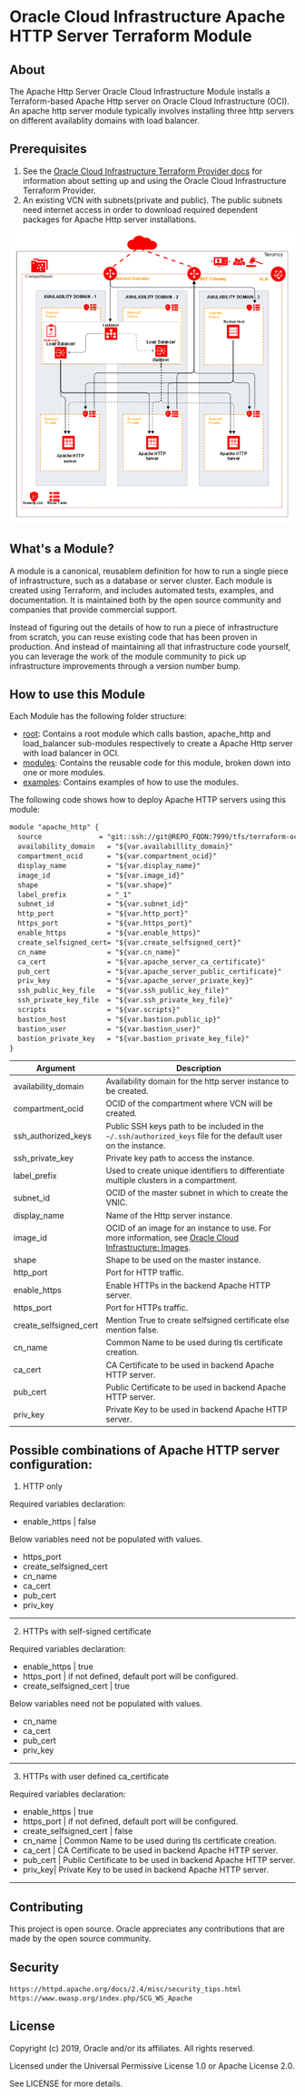 # Oracle Cloud Infrastructure Apache HTTP Server Terraform Module

## About
The Apache Http Server Oracle Cloud Infrastructure Module installs a Terraform-based Apache Http server on Oracle Cloud Infrastructure (OCI). An apache http server module typically involves installing three http servers on different availablity domains with load balancer.

## Prerequisites
1. See the [Oracle Cloud Infrastructure Terraform Provider docs](https://www.terraform.io/docs/providers/oci/index.html) for information about setting up and using the Oracle Cloud Infrastructure Terraform Provider.
2. An existing VCN with subnets(private and public). The public subnets need internet access in order to download required dependent packages for Apache Http server installations.

![Apache Http Server architecture](examples/quick_start/images/Apache_module_Diagram.png)

## What's a Module?
A module is a canonical, reusablem definition for how to run a single piece of infrastructure, such as a database or server cluster. Each module is created using Terraform, and includes automated tests, examples, and documentation. It is maintained both by the open source community and companies that provide commercial support.

Instead of figuring out the details of how to run a piece of infrastructure from scratch, you can reuse existing code that has been proven in production. And instead of maintaining all that infrastructure code yourself, you can leverage the work of the module community to pick up infrastructure improvements through a version number bump.

## How to use this Module
Each Module has the following folder structure:
* [root](): Contains a root module which calls bastion, apache_http and load_balancer sub-modules respectively to create a Apache Http server with load balancer in OCI.
* [modules](): Contains the reusable code for this module, broken down into one or more modules.
* [examples](): Contains examples of how to use the modules.

The following code shows how to deploy Apache HTTP servers using this module:

```txt
module "apache_http" {
  source              = "git::ssh://git@REPO_FQDN:7999/tfs/terraform-oci-apache-http.git?ref=dev"
  availability_domain   = "${var.availabillity_domain}"
  compartment_ocid      = "${var.compartment_ocid}"
  display_name          = "${var.display_name}"
  image_id              = "${var.image_id}"
  shape                 = "${var.shape}"
  label_prefix          = "_1"
  subnet_id             = "${var.subnet_id}"
  http_port             = "${var.http_port}"
  https_port            = "${var.https_port}"
  enable_https          = "${var.enable_https}"
  create_selfsigned_cert= "${var.create_selfsigned_cert}"
  cn_name               = "${var.cn_name}"
  ca_cert               = "${var.apache_server_ca_certificate}"
  pub_cert              = "${var.apache_server_public_certificate}"
  priv_key              = "${var.apache_server_private_key}"
  ssh_public_key_file   = "${var.ssh_public_key_file}"
  ssh_private_key_file  = "${var.ssh_private_key_file}"
  scripts               = "${var.scripts}"
  bastion_host          = "${var.bastion.public_ip}"
  bastion_user          = "${var.bastion_user}"
  bastion_private_key   = "${var.bastion_private_key_file}"
}

```

Argument | Description
--- | ---
availability_domain | Availability domain for the http server instance to be created.
compartment_ocid | OCID of the compartment where VCN will be created.
ssh_authorized_keys | Public SSH keys path to be included in the `~/.ssh/authorized_keys` file for the default user on the instance.
ssh_private_key | Private key path to access the instance.
label_prefix | Used to create unique identifiers to differentiate  multiple clusters in a compartment.
subnet_id | OCID of the master subnet in which to create the VNIC.
display_name | Name of the Http server instance.
image_id | OCID of an image for an instance to use. For more information, see [Oracle Cloud Infrastructure: Images](https://docs.cloud.oracle.com/iaas/images/).
shape | Shape to be used on the master instance.
http_port | Port for HTTP traffic.
enable_https | Enable HTTPs in the backend Apache HTTP server.
https_port | Port for HTTPs traffic.
create_selfsigned_cert | Mention True to create selfsigned certificate else mention false.
cn_name | Common Name to be used during tls certificate creation.
ca_cert | CA Certificate to be used in backend Apache HTTP server.
pub_cert | Public Certificate to be used in backend Apache HTTP server.
priv_key| Private Key to be used in backend Apache HTTP server.

## Possible combinations of Apache HTTP server configuration:

1. HTTP only

 Required variables declaration:
 * enable_https | false 

 Below variables need not be populated with values.
 * https_port
 * create_selfsigned_cert
 * cn_name
 * ca_cert
 * pub_cert
 * priv_key

---
2. HTTPs with self-signed certificate

 Required variables declaration:
 * enable_https | true
 * https_port | if not defined, default port will be configured.
 * create_selfsigned_cert | true

 Below variables need not be populated with values.
 * cn_name
 * ca_cert
 * pub_cert
 * priv_key
  
---  
3. HTTPs with user defined ca_certificate

 Required variables declaration:
 * enable_https | true
 * https_port | if not defined, default port will be configured.
 * create_selfsigned_cert | false
 * cn_name | Common Name to be used during tls certificate creation.
 * ca_cert | CA Certificate to be used in backend Apache HTTP server.
 * pub_cert | Public Certificate to be used in backend Apache HTTP server.
 * priv_key| Private Key to be used in backend Apache HTTP server.
---

## Contributing

This project is open source. Oracle appreciates any contributions that are made by the open source community.

## Security

	https://httpd.apache.org/docs/2.4/misc/security_tips.html
	https://www.owasp.org/index.php/SCG_WS_Apache

## License

Copyright (c) 2019, Oracle and/or its affiliates. All rights reserved.

Licensed under the Universal Permissive License 1.0 or Apache License 2.0.

See LICENSE for more details.
